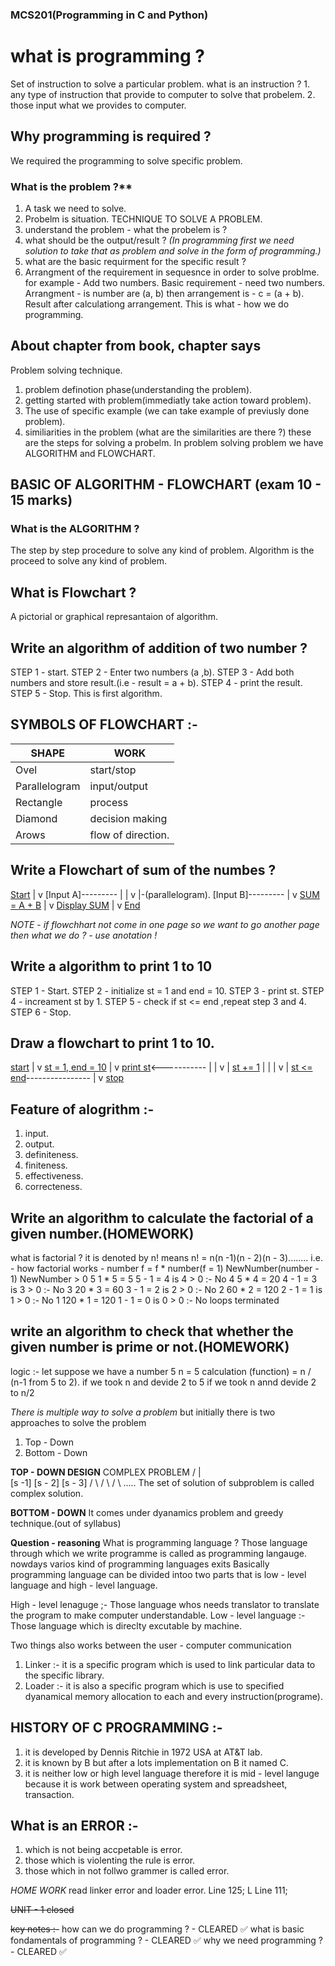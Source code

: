 ### MCS201(Programming in C and Python)

# what is programming ?
Set of instruction to solve a particular problem.
    what is an instruction ?
    1. any type of instruction that provide to computer to solve that probelem.
    2. those input what we provides to computer.
    
## Why programming is required ?
We required the programming to solve specific problem.
### What is the problem ?**
1. A task we need to solve. 
2. Probelm is situation.
    TECHNIQUE TO SOLVE A PROBLEM.
1. understand the problem - what the probelem is ?
2. what should be the output/result ?
*(In programming first we need solution to take that as problem and solve in the form of programming.)*
3. what are the basic requirment for the specific result ?
4. Arrangment of the requirement in sequesnce in order to solve problme.
for example - Add two numbers. 
   Basic requirement - need two numbers.
   Arrangment - is number are (a, b) then arrangement is - c = (a + b).
   Result after calculationg arrangement.
   This is what - how we do programming.
          
## About chapter from book, chapter says
Problem solving technique.
1. problem definotion phase(understanding the problem).
2. getting started with problem(immediatly take action toward problem).
3. The use of specific example (we can take example of previusly done problem).
4. similiarities in the problem (what are the similarities are there ?)
these are the steps for solving a probelm.
In problem solving problem we have ALGORITHM and FLOWCHART.
 
## BASIC OF ALGORITHM  - FLOWCHART (exam 10 - 15 marks)
### What is the ALGORITHM ?
The step by step procedure to solve any kind of problem.
Algorithm is the proceed to solve any kind of problem.
 
## What is Flowchart ?
A pictorial or graphical represantaion of algorithm.

## Write an algorithm of addition of two number ?
STEP 1 - start.
STEP 2 - Enter two numbers (a ,b).
STEP 3 - Add both numbers and store result.(i.e - result = a + b).
STEP 4 - print the result.
STEP 5 - Stop.
This is first algorithm.

## SYMBOLS OF FLOWCHART :-
|SHAPE         |WORK                  |
|--------------|----------------------|
|Ovel          |   start/stop         |
|Parallelogram |      input/output    |
|Rectangle     |   process            |
|Diamond       |   decision making    |
|Arows         |   flow of direction. |

## Write a Flowchart of sum of the numbes ?
  [Start](ovel)
     |
     v
  [Input A]---------
     |             |
     v             |-(parallelogram).
  [Input B]---------
     |
     v
  [SUM = A + B](rectangle)
     |
     v
  [Display SUM](paralleelogram)
     |
     v
  [End](ovel)

*NOTE - if flowchhart not come in one page so we want to go another page then what we do ? - use anotation !* 

## Write a algorithm to print 1 to 10
STEP 1 - Start.
STEP 2 - initialize st = 1 and end = 10.
STEP 3 - print st.
STEP 4 - increament st by 1.
STEP 5 - check if st <= end ,repeat step 3 and 4.     
STEP 6 - Stop.

## Draw a flowchart to print 1 to 10.
[start](ovel)
   |
   v
[st = 1, end = 10](rectangle)
   |
   v
[print st](parallelogram)<-----------
   |                                |
   v                                |
[st += 1](rectangle)                |
    |                               |
    v                               |
 [st <= end](diamond)----------------
    |
    v
  [stop](oval)

## Feature of alogrithm :-
1. input.
2. output.
3. definiteness. 
4. finiteness.
5. effectiveness.
6. correcteness.

## Write an algorithm to calculate the factorial of a given number.(HOMEWORK)
  what is factorial ?
  it is denoted by n! means n! = n(n -1)(n - 2)(n - 3)........ 
i.e. - how factorial works - 
number       f = f * number(f = 1)        NewNumber(number - 1)      NewNumber > 0
5              1 * 5 = 5                   5 - 1 = 4                  is 4 > 0 :- No
4              5 * 4 = 20                  4 - 1 = 3                  is 3 > 0 :- No
3              20 * 3 = 60                 3 - 1 = 2                  is 2 > 0 :- No
2              60 * 2 = 120                2 - 1 = 1                  is 1 > 0 :- No
1              120 * 1 = 120               1 - 1 = 0                  is 0 > 0 :- No loops terminated 

## write an algorithm to check that whether the given number is prime or not.(HOMEWORK)
logic :-
let suppose we have a number 5 
n = 5
calculation (function) = n / (n-1 from 5 to 2).
  if we took n and devide 2 to 5
  if we took n annd devide 2 to n/2

*There is multiple way to solve a problem*
but initially there is two approaches to solve the problem
1. Top - Down
2. Bottom - Down

**TOP - DOWN DESIGN**
     COMPLEX PROBLEM
    /       |       \
 [s -1]  [s - 2]  [s - 3]
/      \  /    \  /      \ .....
The set of solution of subproblem is called complex solution.

**BOTTOM - DOWN**
It comes under dyanamics problem and greedy technique.(out of syllabus)

**Question - reasoning**
What is programming language ?
Those language through which we write programme is called as programming langauge.
nowdays varios kind of programming languages exits
Basically programming language can be divided intoo two parts that is low  - level language and high  - level language.

High - level lenaguge ;- Those language whos needs translator to translate the program to make computer understandable.
Low - level language :-Those language which is direclty excutable by machine.  

Two things also works between the user - computer communication
1. Linker :- it is a specific program which is used to link particular data to the specific library.
2. Loader :- it is also a specific program which is use to specified dyanamical memory allocation to each and every instruction(programe).

## HISTORY OF C PROGRAMMING :-
1. it is developed by Dennis Ritchie in 1972 USA at AT&T lab.
2. it is known by B but after a lots implementation on B it named C.
3. it is neither low or high level language therefore it is mid - level languge because it is work between operating system and spreadsheet, transaction.

## What is an ERROR :-
1. which is not being accpetable is error.
2. those which is violenting the rule is error.
3. those which in not follwo grammer is called error.

*HOME WORK*
read linker error and loader error.
Line 125; L
Line 111;

~~UNIT - 1 closed~~
 
~~key notes :-~~
how can we do programming ? - CLEARED ✅
what is basic fondamentals of programming ? -  CLEARED ✅
why we need programming ? - CLEARED ✅

